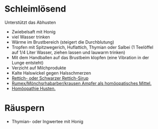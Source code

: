 # Schleimlösend

Unterstützt das Abhusten

* Zwiebelsaft mit Honig
* viel Wasser trinken
* Wärme im Brustbereich (steigert die Durchblutung)
* Tropfen mit Spitzwegerich, Huflattich, Thymian oder Salbei (1 Teelöffel auf 1/4 Liter Wasser, ziehen lassen und lauwarm trinken)
* Mit dem Handballen auf das Brustbeim klopfen (eine Vibration in der Lunge entsteht)
* Verzicht auf Milchprodukte
* Kalte Halswickel gegen Halsschmerzen
* [Rettich- oder Schwarzer Rettich-Sirup](http://www.heilkraeuter.de/rezept/rettich-sirup.htm)
* [Rumex/Mönchsrhabarber/krausen Ampfer als homöopatisches Mittel.](https://de.wikipedia.org/wiki/Ampfer)
* [Homöopathie Husten.](https://www.homoeopathie-online.info/husten/)

# Räuspern

* Thymian- oder Ingwertee mit Honig
